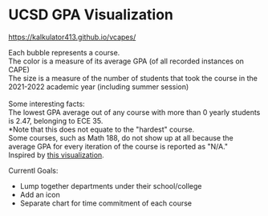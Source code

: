 # UCSD GPA Visualization
https://kalkulator413.github.io/vcapes/

Each bubble represents a course.</br>
The color is a measure of its average GPA (of all recorded instances on CAPE)</br>
The size is a measure of the number of students that took 
the course in the 2021-2022 academic year (including summer session)</br>
</br>
Some interesting facts:</br>
The lowest GPA average out of any course with more than 0 yearly students is 2.47, belonging to ECE 35.</br>
*Note that this does not equate to the "hardest" course.<br>
Some courses, such as Math 188, do not show up at all because the average GPA for every
iteration of the course is reported as "N/A."<br>
Inspired by <a href="https://waf.cs.illinois.edu/discovery/gpa_of_every_course_at_illinois/" target="_blank"> this visualization</a>.

Currentl Goals:
- Lump together departments under their school/college
- Add an icon
- Separate chart for time commitment of each course
